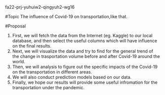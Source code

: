 fa22-prj-yuhuiw2-qingyuh2-wg16

#Topic
The influence of Covid-19 on transportation,like that.

#Proposal
1. First, we will fetch the data from the Internet (eg. Kaggle) to our local database, and then select the useful columns which will have influence on the final results.
2. Next, we will visualize the data and try to find for the general trend of the change in trasportation volume before and after Covid-19 around the world.
3. Then, we will analysis to figure out the specific impacts of the Covid-19 on the transportation in different areas.
4. We will also conduct prediction models based on our data.
5. Finally, we hope our results will provide some useful infromation for the transportation under the pandemic.
